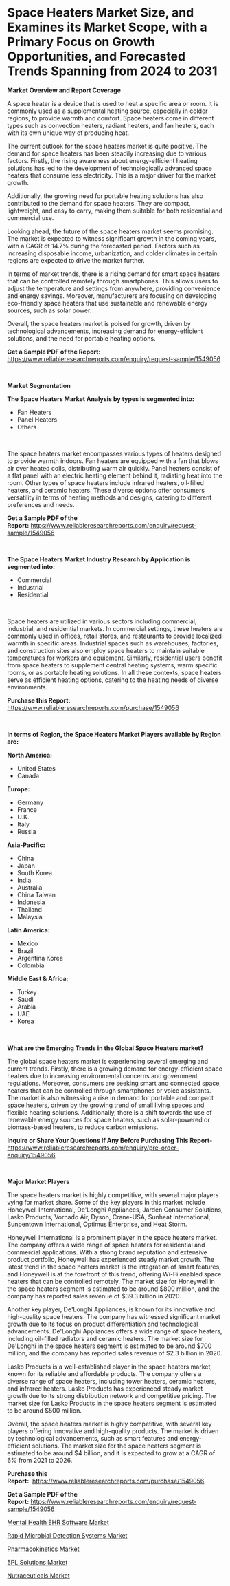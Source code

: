 <p><h1>Space Heaters Market Size, and Examines its Market Scope, with a Primary Focus on Growth Opportunities, and Forecasted Trends Spanning from 2024 to 2031</h1></p><p><strong>Market Overview and Report Coverage</strong></p>
<p><p>A space heater is a device that is used to heat a specific area or room. It is commonly used as a supplemental heating source, especially in colder regions, to provide warmth and comfort. Space heaters come in different types such as convection heaters, radiant heaters, and fan heaters, each with its own unique way of producing heat.</p><p>The current outlook for the space heaters market is quite positive. The demand for space heaters has been steadily increasing due to various factors. Firstly, the rising awareness about energy-efficient heating solutions has led to the development of technologically advanced space heaters that consume less electricity. This is a major driver for the market growth.</p><p>Additionally, the growing need for portable heating solutions has also contributed to the demand for space heaters. They are compact, lightweight, and easy to carry, making them suitable for both residential and commercial use.</p><p>Looking ahead, the future of the space heaters market seems promising. The market is expected to witness significant growth in the coming years, with a CAGR of 14.7% during the forecasted period. Factors such as increasing disposable income, urbanization, and colder climates in certain regions are expected to drive the market further.</p><p>In terms of market trends, there is a rising demand for smart space heaters that can be controlled remotely through smartphones. This allows users to adjust the temperature and settings from anywhere, providing convenience and energy savings. Moreover, manufacturers are focusing on developing eco-friendly space heaters that use sustainable and renewable energy sources, such as solar power.</p><p>Overall, the space heaters market is poised for growth, driven by technological advancements, increasing demand for energy-efficient solutions, and the need for portable heating options.</p></p>
<p><strong>Get a Sample PDF of the Report:</strong> <a href="https://www.reliableresearchreports.com/enquiry/request-sample/1549056">https://www.reliableresearchreports.com/enquiry/request-sample/1549056</a></p>
<p>&nbsp;</p>
<p><strong>Market Segmentation</strong></p>
<p><strong>The Space Heaters Market Analysis by types is segmented into:</strong></p>
<p><ul><li>Fan Heaters</li><li>Panel Heaters</li><li>Others</li></ul></p>
<p>&nbsp;</p>
<p><p>The space heaters market encompasses various types of heaters designed to provide warmth indoors. Fan heaters are equipped with a fan that blows air over heated coils, distributing warm air quickly. Panel heaters consist of a flat panel with an electric heating element behind it, radiating heat into the room. Other types of space heaters include infrared heaters, oil-filled heaters, and ceramic heaters. These diverse options offer consumers versatility in terms of heating methods and designs, catering to different preferences and needs.</p></p>
<p><strong>Get a Sample PDF of the Report:</strong>&nbsp;<a href="https://www.reliableresearchreports.com/enquiry/request-sample/1549056">https://www.reliableresearchreports.com/enquiry/request-sample/1549056</a></p>
<p>&nbsp;</p>
<p><strong>The Space Heaters Market Industry Research by Application is segmented into:</strong></p>
<p><ul><li>Commercial</li><li>Industrial</li><li>Residential</li></ul></p>
<p>&nbsp;</p>
<p><p>Space heaters are utilized in various sectors including commercial, industrial, and residential markets. In commercial settings, these heaters are commonly used in offices, retail stores, and restaurants to provide localized warmth in specific areas. Industrial spaces such as warehouses, factories, and construction sites also employ space heaters to maintain suitable temperatures for workers and equipment. Similarly, residential users benefit from space heaters to supplement central heating systems, warm specific rooms, or as portable heating solutions. In all these contexts, space heaters serve as efficient heating options, catering to the heating needs of diverse environments.</p></p>
<p><strong>Purchase this Report:</strong>&nbsp; <a href="https://www.reliableresearchreports.com/purchase/1549056">https://www.reliableresearchreports.com/purchase/1549056</a></p>
<p>&nbsp;</p>
<p><strong>In terms of Region, the Space Heaters Market Players available by Region are:</strong></p>
<p>
    <p> <strong> North America: </strong>
        <ul>
            <li>United States</li>
            <li>Canada</li>
        </ul>
        </p> 
    <p> <strong> Europe: </strong>
        <ul>
            <li>Germany</li>
            <li>France</li>
            <li>U.K.</li>
            <li>Italy</li>
            <li>Russia</li>
        </ul>
        </p> 
    <p> <strong> Asia-Pacific: </strong>
        <ul>
            <li>China</li>
            <li>Japan</li>
            <li>South Korea</li>
            <li>India</li>
            <li>Australia</li>
            <li>China Taiwan</li>
            <li>Indonesia</li>
            <li>Thailand</li>
            <li>Malaysia</li>
        </ul>
        </p> 
    <p> <strong> Latin America: </strong>
        <ul>
            <li>Mexico</li>
            <li>Brazil</li>
            <li>Argentina Korea</li>
            <li>Colombia</li>
        </ul>
        </p> 
    <p> <strong> Middle East & Africa: </strong>
        <ul>
            <li>Turkey</li>
            <li>Saudi</li>
            <li>Arabia</li>
            <li>UAE</li>
            <li>Korea</li>
        </ul>
    </p>
    </p>
<p>&nbsp;</p>
<p><strong>What are the Emerging Trends in the Global Space Heaters market?</strong></p>
<p><p>The global space heaters market is experiencing several emerging and current trends. Firstly, there is a growing demand for energy-efficient space heaters due to increasing environmental concerns and government regulations. Moreover, consumers are seeking smart and connected space heaters that can be controlled through smartphones or voice assistants. The market is also witnessing a rise in demand for portable and compact space heaters, driven by the growing trend of small living spaces and flexible heating solutions. Additionally, there is a shift towards the use of renewable energy sources for space heaters, such as solar-powered or biomass-based heaters, to reduce carbon emissions.</p></p>
<p><strong>Inquire or Share Your Questions If Any Before Purchasing This Report</strong>- <a href="https://www.reliableresearchreports.com/enquiry/pre-order-enquiry/1549056">https://www.reliableresearchreports.com/enquiry/pre-order-enquiry/1549056</a></p>
<p>&nbsp;</p>
<p><strong>Major Market Players</strong></p>
<p><p>The space heaters market is highly competitive, with several major players vying for market share. Some of the key players in this market include Honeywell International, De'Longhi Appliances, Jarden Consumer Solutions, Lasko Products, Vornado Air, Dyson, Crane-USA, Sunheat International, Sunpentown International, Optimus Enterprise, and Heat Storm.</p><p>Honeywell International is a prominent player in the space heaters market. The company offers a wide range of space heaters for residential and commercial applications. With a strong brand reputation and extensive product portfolio, Honeywell has experienced steady market growth. The latest trend in the space heaters market is the integration of smart features, and Honeywell is at the forefront of this trend, offering Wi-Fi enabled space heaters that can be controlled remotely. The market size for Honeywell in the space heaters segment is estimated to be around $800 million, and the company has reported sales revenue of $39.3 billion in 2020.</p><p>Another key player, De'Longhi Appliances, is known for its innovative and high-quality space heaters. The company has witnessed significant market growth due to its focus on product differentiation and technological advancements. De'Longhi Appliances offers a wide range of space heaters, including oil-filled radiators and ceramic heaters. The market size for De'Longhi in the space heaters segment is estimated to be around $700 million, and the company has reported sales revenue of $2.3 billion in 2020.</p><p>Lasko Products is a well-established player in the space heaters market, known for its reliable and affordable products. The company offers a diverse range of space heaters, including tower heaters, ceramic heaters, and infrared heaters. Lasko Products has experienced steady market growth due to its strong distribution network and competitive pricing. The market size for Lasko Products in the space heaters segment is estimated to be around $500 million.</p><p>Overall, the space heaters market is highly competitive, with several key players offering innovative and high-quality products. The market is driven by technological advancements, such as smart features and energy-efficient solutions. The market size for the space heaters segment is estimated to be around $4 billion, and it is expected to grow at a CAGR of 6% from 2021 to 2026.</p></p>
<p><strong>Purchase this Report:</strong>&nbsp;&nbsp;<a href="https://www.reliableresearchreports.com/purchase/1549056">https://www.reliableresearchreports.com/purchase/1549056</a></p>
<p></p>
<p><strong>Get a Sample PDF of the Report:</strong>&nbsp;<a href="https://www.reliableresearchreports.com/enquiry/request-sample/1549056">https://www.reliableresearchreports.com/enquiry/request-sample/1549056</a></p>
<p><p><a href="https://medium.com/@caleighhane2777/mental-health-ehr-software-market-competitive-analysis-market-trends-and-forecast-to-2030-c4bbc9e6830e">Mental Health EHR Software Market</a></p><p><a href="https://medium.com/@caleighhane2777/analyzing-rapid-microbial-detection-systems-market-global-industry-perspective-and-forecast-2023-c8c7998abf27">Rapid Microbial Detection Systems Market</a></p><p><a href="https://medium.com/@caleighhane2777/pharmacokinetics-market-furnishes-information-on-market-share-market-trends-and-market-growth-b9623c2a59f8">Pharmacokinetics Market</a></p><p><a href="https://medium.com/@caleighhane2777/decoding-5pl-solutions-market-metrics-market-share-trends-and-growth-patterns-9cf5e4d778e4">5PL Solutions Market</a></p><p><a href="https://medium.com/@caleighhane2777/nutraceuticals-market-size-and-market-trends-complete-industry-overview-2023-to-2030-e6966b7ded95">Nutraceuticals Market</a></p></p>